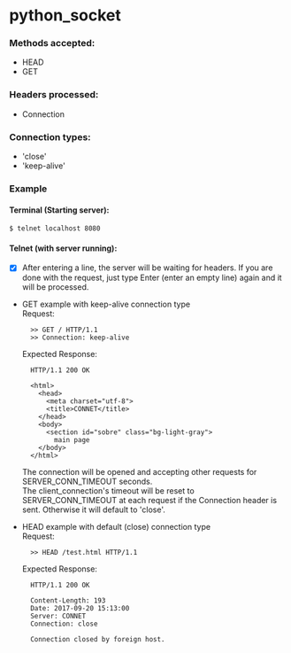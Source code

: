 # python_socket

### Methods accepted: 
* HEAD
* GET
### Headers processed: 
* Connection
### Connection types: 
* 'close'
* 'keep-alive'

### Example
#### Terminal (Starting server):
```
$ telnet localhost 8080
```

#### Telnet (with server running): 
- [x] After entering a line, the server will be waiting for headers. If you are done with the request, just type Enter (enter an empty line) again and it will be processed.  

* GET example with keep-alive connection type  
  Request:  
  ```
    >> GET / HTTP/1.1
    >> Connection: keep-alive
  ```
  Expected Response:  
  ```
    HTTP/1.1 200 OK 

    <html>
      <head>
        <meta charset="utf-8">
        <title>CONNET</title>
      </head>
      <body>
        <section id="sobre" class="bg-light-gray">
          main page
      </body>
    </html>
  ```
  The connection will be opened and accepting other requests for SERVER_CONN_TIMEOUT seconds.  
  The client_connection's timeout will be reset to SERVER_CONN_TIMEOUT at each request if the Connection header is sent. Otherwise it will default to 'close'.    

* HEAD example with default (close) connection type  
  Request:  
  ```
    >> HEAD /test.html HTTP/1.1
  ```
  Expected Response:  
  ```
    HTTP/1.1 200 OK 

    Content-Length: 193
    Date: 2017-09-20 15:13:00
    Server: CONNET
    Connection: close

    Connection closed by foreign host.
  ```
